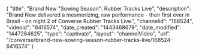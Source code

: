 {
    "title": "Brand New \"Sowing Season\": Rubber Tracks Live",
    "description": "Brand New delivered a mesmerizing, raw performance - their first ever in Brasil - on night 2 of Converse Rubber Tracks Live.",
    "channelid": "168524",
    "videoid": "6416574",
    "date_created": "1443468679",
    "date_modified": "1447284625",
    "type": "captivate",
    "layout": "channelVideo",
    "url": "\/converse\/brand-new-sowing-season-rubber-tracks-live\/168524-6416574"
}